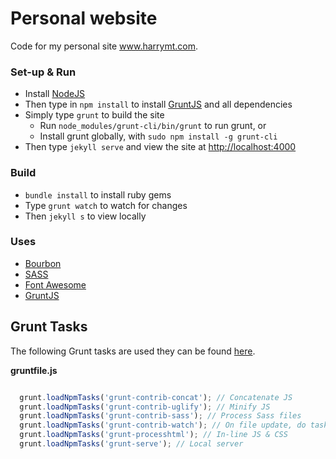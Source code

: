 # Personal website
Code for my personal site www.harrymt.com.

### Set-up & Run

- Install [NodeJS](https://nodejs.org)
- Then type in `npm install` to install [GruntJS](https://github.com/gruntjs/grunt) and all dependencies
- Simply type `grunt` to build the site
  - Run `node_modules/grunt-cli/bin/grunt` to run grunt, or
  - Install grunt globally, with `sudo npm install -g grunt-cli`
- Then type `jekyll serve` and view the site at [http://localhost:4000](http://localhost:4000)

### Build

- `bundle install` to install ruby gems
- Type `grunt watch` to watch for changes
- Then `jekyll s` to view locally

### Uses

- [Bourbon](http://bourbon.io/)
- [SASS](http://sass-lang.com/)
- [Font Awesome](https://fortawesome.github.io/Font-Awesome/)
- [GruntJS](http://gruntjs.com/)

## Grunt Tasks

The following Grunt tasks are used they can be found [here](Gruntfile.js).

**gruntfile.js**
```javascript

  grunt.loadNpmTasks('grunt-contrib-concat'); // Concatenate JS
  grunt.loadNpmTasks('grunt-contrib-uglify'); // Minify JS
  grunt.loadNpmTasks('grunt-contrib-sass'); // Process Sass files
  grunt.loadNpmTasks('grunt-contrib-watch'); // On file update, do task
  grunt.loadNpmTasks('grunt-processhtml'); // In-line JS & CSS
  grunt.loadNpmTasks('grunt-serve'); // Local server

```
